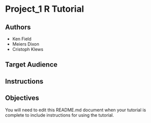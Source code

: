 # Project_1 R Tutorial

## Authors

- Ken Field
- Meiers Dixon
- Cristoph Klews


## Target Audience



## Instructions



## Objectives



You will need to edit this README.md document when your tutorial is complete to include instructions for using the tutorial.
